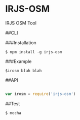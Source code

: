 IRJS-OSM
========

IRJS OSM Tool


##CLI

###Installation

	$ npm install -g irjs-osm

###Example

	$irosm blah blah

##API

```javascript

var irosm = require('irjs-osm')


```


##Test

	$ mocha